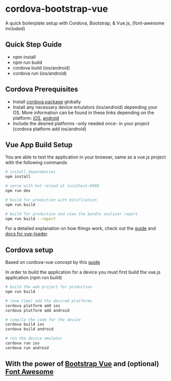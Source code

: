 # cordova-bootstrap-vue

A quick boilerplate setup with Cordova, Bootstrap, & Vue.js, (font-awesome included)

## Quick Step Guide
- npm install
- npm run build
- cordova build (ios/android)
- cordova run (ios/android)

## Cordova Prerequisites
- Install [cordova package](https://www.npmjs.com/package/cordova) globally
- Install any necessary device emulators (ios/android) depending your OS. More information can be found in these links depending on the platform: [iOS](https://cordova.apache.org/docs/en/11.x/guide/platforms/ios/index.html), [android](https://cordova.apache.org/docs/en/11.x/guide/platforms/android/index.html)
- Include the desired platforms -only needed once- in your project (cordova platform add ios/android)


## Vue App Build Setup
You are able to test the application in your browser, same as a vue.js project with the following commands

``` bash
# install dependencies
npm install

# serve with hot reload at localhost:8080
npm run dev

# build for production with minification
npm run build

# build for production and view the bundle analyzer report
npm run build --report
```

For a detailed explanation on how things work, check out the [guide](http://vuejs-templates.github.io/webpack/) and [docs for vue-loader](http://vuejs.github.io/vue-loader).

## Cordova setup
Based on cordova-vue concept by this [guide](https://medium.com/@valeriocapogna/how-to-setup-a-cordova-app-using-vue-js-8ba1315b9666)

In order to build the application for a device you must first build the vue.js application (npm run build)

``` bash
# build the web project for production
npm run build

# (one time) add the desired platforms
cordova platform add ios
cordova platform add android

# compile the code for the device
cordova build ios
cordova build android

# run the device emulator
cordova run ios
cordova run android
```

## With the power of [Bootstrap Vue](https://bootstrap-vue.org/docs/components) and (optional) [Font Awesome](https://fontawesome.com/)
